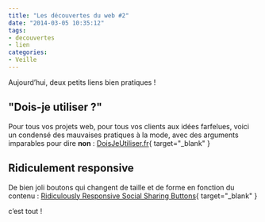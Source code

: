```yaml
---
title: "Les découvertes du web #2"
date: "2014-03-05 10:35:12"
tags:
- decouvertes
- lien
categories:
- Veille
---
```


Aujourd’hui, deux petits liens bien pratiques !

## "Dois-je utiliser ?"

Pour tous vos projets web, pour tous vos clients aux idées farfelues, voici un condensé des mauvaises pratiques à la mode, avec des arguments imparables pour dire **non** : [DoisJeUtiliser.fr](http://www.doisjeutiliser.fr/){ target="_blank" }

## Ridiculement responsive

De bien joli boutons qui changent de taille et de forme en fonction du contenu : [Ridiculously Responsive Social Sharing Buttons](http://kurtnoble.com/labs/rrssb/ "Kurt Noble"){ target="_blank" }

c’est tout !
